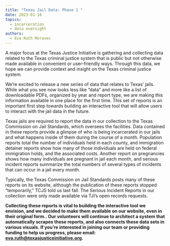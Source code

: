 ```yaml
---
title: "Texas Jail Data: Phase 1 "
date: 2023-01-18
topics:
  - incarceration
  - data oversight
authors:
  - Eva Ruth Moravec
---
```

A major focus at the Texas Justice Initiative is gathering and collecting data related to the Texas criminal justice system that is public but not otherwise made available in convenient or user-friendly ways. Through this data, we hope we can provide context and insight on the Texas criminal justice system.  

We’re excited to release a new series of data that relates to Texas’ jails. While what you see now looks less like “data” and more like a list of downloadable PDFs, organized by year and report type, we are making this information available in one place for the first time. This set of reports is an important first step towards building an interactive tool that will allow users to interact with the jail data in the future.

Texas jails are required to report the data in our collection to the Texas Commission on Jail Standards, which oversees the facilities. Data contained in these reports provide a glimpse of who is being incarcerated in our jails and what happens inside of them during the course of a month. Population reports total the number of individuals held in each county, and immigration detainer reports show how many of those individuals are held on federal immigration holds, and the associated costs. Another report on pregnancies shows how many individuals are pregnant in jail each month, and serious incident reports summarize the total numbers of several types of incidents that can occur in a jail every month. 

Typically, the Texas Commission on Jail Standards posts many of these reports on its website, although the publication of these reports stopped “temporarily,” TCJS told us last fall. The Serious Incident Reports in our collection were only made available via TJI’s open records requests. 

**Collecting these reports is vital to building the interactive tool we envision, and we decided to make them available on our website, even in their original form.. Our volunteers will continue to architect a system that automatically scrapes these reports, and also connects these data sets in various visuals. If you’re interested in joining our team or providing funding to help us progress, please email: [eva.ruth@texasjusticeinitiative.org](mailto:eva.ruth@texasjusticeinitiative.org).**